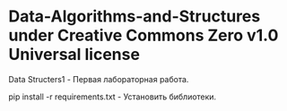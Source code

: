 # Data-Algorithms-and-Structures under Creative Commons Zero v1.0 Universal license

Data Structers1 - Первая лабораторная работа.

pip install -r requirements.txt - Установить библиотеки.
